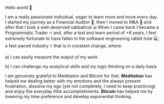 Hello world 👋

I am a really passionate individual, eager to learn more and more every day. I started my journey as a Financial Auditor 🤵, then I moved to M&A 🔎 and after that I took a well-deserved sabbatical 🕉️ When I came back I became a Programmatic Trader 🔥 and, after a test and learn period of +8 years, I feel extremely fortunate to have fallen in the software engineering rabbit hole 💻; a fast-paced industry ⚡ that is in constant change, where:

a) I can easily measure the output of my work 

b) I can challenge my analytical skills and my logic thinking on a daily basis

I am genuinely grateful to Meditation and Bitcoin for that. **Meditation** has helped me dealing better with my emotions and the always present frustration, dissolve my ego (yet not completely, I need to keep practicing) and enjoy the everyday little accomplishments. **Bitcoin** has helped me by lowering my time preference and develop exponential thinking.

